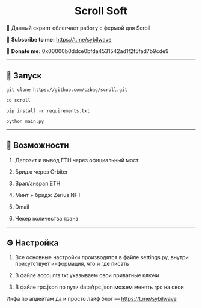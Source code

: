<h1 align="center">Scroll Soft</h1>

📍 Данный скрипт облегчает работу с фермой для Scroll

🔔 <b>Subscribe to me:</b> https://t.me/sybilwave

🤑 <b>Donate me:</b> 0x00000b0ddce0bfda4531542ad1f2f5fad7b9cde9

---
<h2>🚀 Запуск</h2>

```
git clone https://github.com/czbag/scroll.git

cd scroll

pip install -r requirements.txt

python main.py
```
---
<h2>🚨 Возможности</h2>

1. Депозит и вывод ETH через официальный мост

2. Бридж через Orbiter

3. Врап/анврап ETH

4. Минт + бридж Zerius NFT

8. Dmail

13. Чекер количества транз

---
<h2>⚙️ Настройка</h2>

1) Все основные настройки производятся в файле settings.py, внутри присутствует информация, что и где писать

2) В файле accounts.txt указываем свои приватные ключи

3) В файле rpc.json по пути data/rpc.json можем менять rpc на свои

Инфа по апдейтам да и просто лайф блог –– https://t.me/sybilwave

